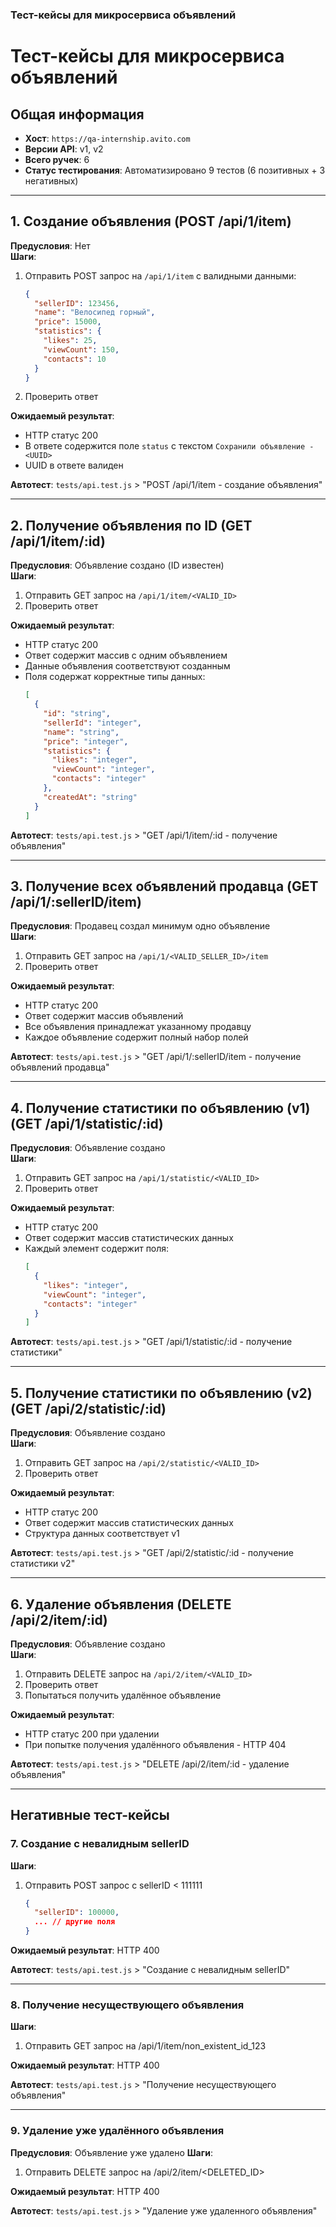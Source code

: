 ### Тест-кейсы для микросервиса объявлений


# Тест-кейсы для микросервиса объявлений

## Общая информация
- **Хост**: `https://qa-internship.avito.com`
- **Версии API**: v1, v2
- **Всего ручек**: 6
- **Статус тестирования**: Автоматизировано 9 тестов (6 позитивных + 3 негативных)

---

## 1. Создание объявления (POST /api/1/item)
**Предусловия**: Нет  
**Шаги**:
1. Отправить POST запрос на `/api/1/item` с валидными данными:
   ```json
   {
     "sellerID": 123456,
     "name": "Велосипед горный",
     "price": 15000,
     "statistics": {
       "likes": 25,
       "viewCount": 150,
       "contacts": 10
     }
   }
   ```

2. Проверить ответ

**Ожидаемый результат**:
- HTTP статус 200
- В ответе содержится поле `status` с текстом `Сохранили объявление - <UUID>`
- UUID в ответе валиден

**Автотест**: `tests/api.test.js` > "POST /api/1/item - создание объявления"

---

## 2. Получение объявления по ID (GET /api/1/item/:id)
**Предусловия**: Объявление создано (ID известен)  
**Шаги**:
1. Отправить GET запрос на `/api/1/item/<VALID_ID>`
2. Проверить ответ

**Ожидаемый результат**:
- HTTP статус 200
- Ответ содержит массив с одним объявлением
- Данные объявления соответствуют созданным
- Поля содержат корректные типы данных:
  ```json
  [
    {
      "id": "string",
      "sellerId": "integer",
      "name": "string",
      "price": "integer",
      "statistics": {
        "likes": "integer",
        "viewCount": "integer",
        "contacts": "integer"
      },
      "createdAt": "string"
    }
  ]
  ```

**Автотест**: `tests/api.test.js` > "GET /api/1/item/:id - получение объявления"

---

## 3. Получение всех объявлений продавца (GET /api/1/:sellerID/item)
**Предусловия**: Продавец создал минимум одно объявление  
**Шаги**:
1. Отправить GET запрос на `/api/1/<VALID_SELLER_ID>/item`
2. Проверить ответ

**Ожидаемый результат**:
- HTTP статус 200
- Ответ содержит массив объявлений
- Все объявления принадлежат указанному продавцу
- Каждое объявление содержит полный набор полей

**Автотест**: `tests/api.test.js` > "GET /api/1/:sellerID/item - получение объявлений продавца"

---

## 4. Получение статистики по объявлению (v1) (GET /api/1/statistic/:id)
**Предусловия**: Объявление создано  
**Шаги**:
1. Отправить GET запрос на `/api/1/statistic/<VALID_ID>`
2. Проверить ответ

**Ожидаемый результат**:
- HTTP статус 200
- Ответ содержит массив статистических данных
- Каждый элемент содержит поля:
  ```json
  [
    {
      "likes": "integer",
      "viewCount": "integer",
      "contacts": "integer"
    }
  ]
  ```

**Автотест**: `tests/api.test.js` > "GET /api/1/statistic/:id - получение статистики"

---

## 5. Получение статистики по объявлению (v2) (GET /api/2/statistic/:id)
**Предусловия**: Объявление создано  
**Шаги**:
1. Отправить GET запрос на `/api/2/statistic/<VALID_ID>`
2. Проверить ответ

**Ожидаемый результат**:
- HTTP статус 200
- Ответ содержит массив статистических данных
- Структура данных соответствует v1

**Автотест**: `tests/api.test.js` > "GET /api/2/statistic/:id - получение статистики v2"

---

## 6. Удаление объявления (DELETE /api/2/item/:id)
**Предусловия**: Объявление создано  
**Шаги**:
1. Отправить DELETE запрос на `/api/2/item/<VALID_ID>`
2. Проверить ответ
3. Попытаться получить удалённое объявление

**Ожидаемый результат**:
- HTTP статус 200 при удалении
- При попытке получения удалённого объявления - HTTP 404

**Автотест**: `tests/api.test.js` > "DELETE /api/2/item/:id - удаление объявления"

---

## Негативные тест-кейсы

### 7. Создание с невалидным sellerID
**Шаги**:
1. Отправить POST запрос с sellerID < 111111
   ```json
   {
     "sellerID": 100000,
     ... // другие поля
   }
   ```

**Ожидаемый результат**: HTTP 400

**Автотест**: `tests/api.test.js` > "Создание с невалидным sellerID"

---

### 8. Получение несуществующего объявления
**Шаги**:

1. Отправить GET запрос на /api/1/item/non_existent_id_123

**Ожидаемый результат**: HTTP 400

**Автотест**: `tests/api.test.js` > "Получение несуществующего объявления"

---

### 9. Удаление уже удалённого объявления
**Предусловия**: Объявление уже удалено
**Шаги**:

1. Отправить DELETE запрос на /api/2/item/<DELETED_ID>

**Ожидаемый результат**: HTTP 400

**Автотест**: `tests/api.test.js` > "Удаление уже удаленного объявления"